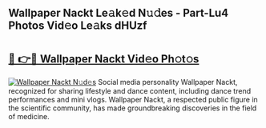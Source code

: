 ## Wallpaper Nackt Le𝚊k𝚎d N𝚞𝚍es - Part-Lu4 Photos Vid𝚎o Le𝚊ks dHUzf

# <h2><a href="http://fb769o.evod.top/?m=Wallpaper+Nackt">🔗 👉🔴 Wallpaper Nackt Vid𝚎o Ph𝚘t𝚘s</a></h2>

[![Wallpaper Nackt N𝚞d𝚎s](https://i.imgur.com/8V9OHl7.gif)](http://fb769o.evod.top/?m=Wallpaper+Nackt)
Social media personality Wallpaper Nackt, recognized for sharing lifestyle and dance content, including dance trend performances and mini vlogs. Wallpaper Nackt, a respected public figure in the scientific community, has made groundbreaking discoveries in the field of medicine. 
